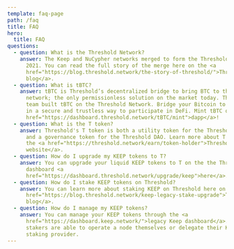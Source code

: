```yaml
---
template: faq-page
path: /faq
title: FAQ
hero:
  title: FAQ
questions:
  - question: What is the Threshold Network?
    answer: The Keep and NuCypher networks merged to form the Threshold Network in
      2021. You can read the full story of the merge here on the <a
      href="https://blog.threshold.network/the-story-of-threshold/">Threshold
      blog</a>.
  - question: What is tBTC?
    answer: tBTC is Threshold’s decentralized bridge to bring BTC to the Ethereum
      network; the only permissionless solution on the market today. The Keep
      team built tBTC on the Threshold Network. Bridge your Bitcoin to Ethereum
      in a secure and trustless way to participate in DeFi. Mint tBTC on the <a
      href="https://dashboard.threshold.network/tBTC/mint">dapp</a>!
  - question: What is the T token?
    answer: Threshold's T token is both a utility token for the Threshold Network
      and a governance token for the Threshold DAO. Learn more about T tokens on
      the <a href="https://threshold.network/earn/token-holder">Threshold
      website</a>.
  - question: How do I upgrade my KEEP tokens to T?
    answer: You can upgrade your liquid KEEP tokens to T on the the Threshold
      dashboard <a
      href="https://dashboard.threshold.network/upgrade/keep">here</a>.
  - question: How do I stake KEEP tokens on Threshold?
    answer: You can learn more about staking KEEP on Threshold here on the <a
      href="https://blog.threshold.network/keep-legacy-stake-upgrade">Threshold
      blog</a>.
  - question: How do I manage my KEEP tokens?
    answer: You can manage your KEEP tokens through the <a
      href="https://dashboard.keep.network/">legacy Keep dashboard</a>. KEEP
      stakers are able to operate a node themselves or delegate their KEEP to a
      staking provider.
---
```

